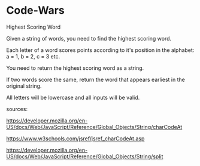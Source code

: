 # Code-Wars
Highest Scoring Word

Given a string of words, you need to find the highest scoring word.

Each letter of a word scores points according to it's position in the alphabet: a = 1, b = 2, c = 3 etc.

You need to return the highest scoring word as a string.

If two words score the same, return the word that appears earliest in the original string.

All letters will be lowercase and all inputs will be valid.

sources:

https://developer.mozilla.org/en-US/docs/Web/JavaScript/Reference/Global_Objects/String/charCodeAt

https://www.w3schools.com/jsref/jsref_charCodeAt.asp

https://developer.mozilla.org/en-US/docs/Web/JavaScript/Reference/Global_Objects/String/split